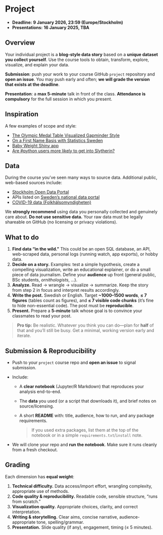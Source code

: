 # Project

- **Deadline:** **9 January 2026, 23:59 (Europe/Stockholm)**
- **Presentations:** **16 January 2025, TBA**

## Overview

Your individual project is a **blog-style data story** based on a **unique dataset you collect yourself**. Use the course tools to obtain, transform, explore, visualize, and explain your data.

**Submission**: push your work to your course GitHub `project` repository and
**open an issue**. You may push early and often; **we will grade the version
that exists at the deadline**.

**Presentation**: a **max 5-minute** talk in front of the class. **Attendance is
compulsory** for the full session in which you present.

## Inspiration

A few examples of scope and style:

* [The Olympic Medal Table Visualized Gapminder Style](https://staff.math.su.se/hoehle/blog/2016/08/21/gapMedal.html)
* [On a First Name Basis with Statistics Sweden](https://staff.math.su.se/hoehle/blog/2017/03/25/scbnames.html)
* [Baby Weight Shiny app](https://shirinsplayground.netlify.app/2020/09/baby_weight_app/)
* [Are #python users more likely to get into Slytherin?](https://masalmon.eu/2018/01/01/sortinghat/)

## Data

During the course you’ve seen many ways to source data. Additional public, web-based sources include:

* [Stockholm Open Data Portal](https://dataportalen.stockholm.se/dataportalen/)
* APIs listed on [Sweden’s national data portal](https://www.dataportal.se/en/datasets?p=1&q=&s=2&t=20&f=&rt=esterms_IndependentDataService%24esterms_ServedByDataService&c=false)
* [COVID-19 data (Folkhälsomyndigheten)](https://www.folkhalsomyndigheten.se/smittskydd-beredskap/utbrott/aktuella-utbrott/covid-19/statistik-och-analyser/bekraftade-fall-i-sverige/)

We **strongly recommend** using data you personally collected and genuinely care about. **Do not use sensitive data.** Your raw data must be legally shareable on GitHub (no licensing or privacy violations).

## What to do

1. **Find data “in the wild.”** This could be an open SQL database, an API, web-scraped data, personal logs (running watch, app exports), or hobby data.
2. **Decide on a story.** Examples: test a simple hypothesis, create a compelling visualization, write an educational explainer, or do a small piece of data journalism. Define your **audience** up front (general public, BSc students, *ornithologists*, …).
3. **Analyze.** Read → wrangle → visualize → summarize. Keep the story from step 2 in focus and interpret results accordingly.
4. **Write the post.** Swedish or English. Target **~1000–1500 words**, **≤ 7 figures** (tables count as figures), and **≤ 7 visible code chunks** (it’s fine to hide non-essential code). The post must be **reproducible**.
5. **Present.** Prepare a **5-minute** talk whose goal is to convince your classmates to read your post.

> **Pro tip:** Be realistic. Whatever you think you can do—plan for **half** of that and you’ll still be busy. Get a minimal, working version early and iterate.

## Submission & Reproducibility

* Push to your `project` course repo and **open an issue** to signal submission.
* Include:

  * A **clear notebook** (Jupyter/R Markdown) that reproduces your analysis end-to-end.
  * The **data** you used (or a script that downloads it), and brief notes on source/licensing.
  * A short **README** with: title, audience, how to run, and any package requirements.

    > If you used extra packages, list them at the top of the notebook or in a simple `requirements.txt`/`install` note.
* We will clone your repo and **run the notebook**. Make sure it runs cleanly from a fresh checkout.

## Grading

Each dimension has **equal weight**:

1. **Technical difficulty.** Data access/import effort, wrangling complexity, appropriate use of methods.
2. **Code quality & reproducibility.** Readable code, sensible structure, “runs from scratch.”
3. **Visualization quality.** Appropriate choices, clarity, and correct interpretation.
4. **Writing & storytelling.** Clear aims, concise narrative, audience-appropriate tone, spelling/grammar.
5. **Presentation.** Slide quality (if any), engagement, timing (≤ 5 minutes).
